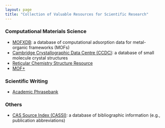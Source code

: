 ```yaml
---
layout: page
title: "Collection of Valuable Resources for Scientific Research"
---
```


### Computational Materials Science
- [MOFXDB](https://mof.tech.northwestern.edu/): a database of computational adsorption data for metal-organic frameworks (MOFs)
- [Cambridge Crystallographic Data Centre (CCDC)](https://www.ccdc.cam.ac.uk/structures/): a database of small molecule crystal structures
- [Reticular Chemistry Structure Resource](https://rcsr.anu.edu.au/)
- [MOF+](https://www.mofplus.org/)


### Scientific Writing
- [Academic Phrasebank](https://www.phrasebank.manchester.ac.uk/)


### Others
- [CAS Source Index (CASSI)](https://cassi.cas.org/search.jsp): a database of bibliographic information (e.g., publication abbreviations)


